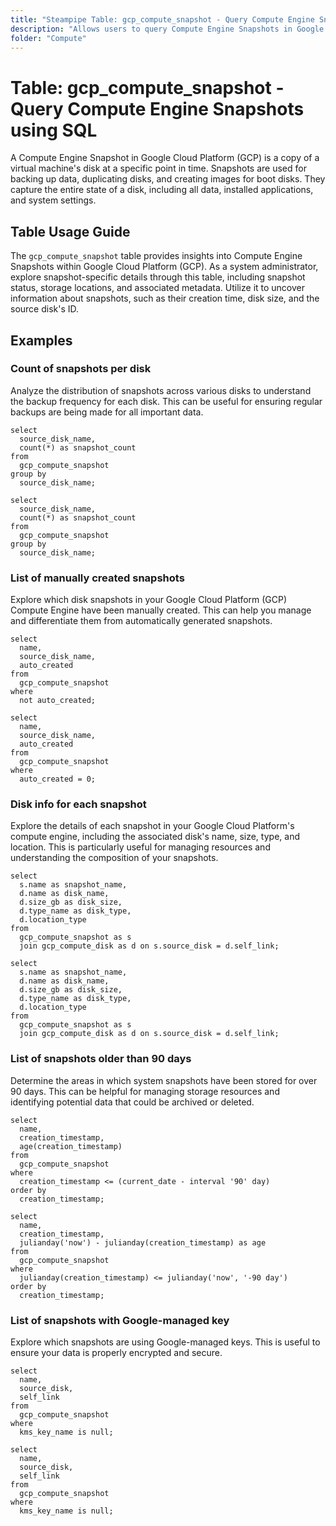 ```yaml
---
title: "Steampipe Table: gcp_compute_snapshot - Query Compute Engine Snapshots using SQL"
description: "Allows users to query Compute Engine Snapshots in Google Cloud Platform (GCP), specifically the snapshot's ID, name, description, status, and other metadata, providing insights into disk snapshot usage and management."
folder: "Compute"
---
```


# Table: gcp_compute_snapshot - Query Compute Engine Snapshots using SQL

A Compute Engine Snapshot in Google Cloud Platform (GCP) is a copy of a virtual machine's disk at a specific point in time. Snapshots are used for backing up data, duplicating disks, and creating images for boot disks. They capture the entire state of a disk, including all data, installed applications, and system settings.

## Table Usage Guide

The `gcp_compute_snapshot` table provides insights into Compute Engine Snapshots within Google Cloud Platform (GCP). As a system administrator, explore snapshot-specific details through this table, including snapshot status, storage locations, and associated metadata. Utilize it to uncover information about snapshots, such as their creation time, disk size, and the source disk's ID.

## Examples

### Count of snapshots per disk
Analyze the distribution of snapshots across various disks to understand the backup frequency for each disk. This can be useful for ensuring regular backups are being made for all important data.

```sql+postgres
select
  source_disk_name,
  count(*) as snapshot_count
from
  gcp_compute_snapshot
group by
  source_disk_name;
```

```sql+sqlite
select
  source_disk_name,
  count(*) as snapshot_count
from
  gcp_compute_snapshot
group by
  source_disk_name;
```

### List of manually created snapshots
Explore which disk snapshots in your Google Cloud Platform (GCP) Compute Engine have been manually created. This can help you manage and differentiate them from automatically generated snapshots.

```sql+postgres
select
  name,
  source_disk_name,
  auto_created
from
  gcp_compute_snapshot
where
  not auto_created;
```

```sql+sqlite
select
  name,
  source_disk_name,
  auto_created
from
  gcp_compute_snapshot
where
  auto_created = 0;
```

### Disk info for each snapshot
Explore the details of each snapshot in your Google Cloud Platform's compute engine, including the associated disk's name, size, type, and location. This is particularly useful for managing resources and understanding the composition of your snapshots.

```sql+postgres
select
  s.name as snapshot_name,
  d.name as disk_name,
  d.size_gb as disk_size,
  d.type_name as disk_type,
  d.location_type
from
  gcp_compute_snapshot as s
  join gcp_compute_disk as d on s.source_disk = d.self_link;
```

```sql+sqlite
select
  s.name as snapshot_name,
  d.name as disk_name,
  d.size_gb as disk_size,
  d.type_name as disk_type,
  d.location_type
from
  gcp_compute_snapshot as s
  join gcp_compute_disk as d on s.source_disk = d.self_link;
```

### List of snapshots older than 90 days
Determine the areas in which system snapshots have been stored for over 90 days. This can be helpful for managing storage resources and identifying potential data that could be archived or deleted.

```sql+postgres
select
  name,
  creation_timestamp,
  age(creation_timestamp)
from
  gcp_compute_snapshot
where
  creation_timestamp <= (current_date - interval '90' day)
order by
  creation_timestamp;
```

```sql+sqlite
select
  name,
  creation_timestamp,
  julianday('now') - julianday(creation_timestamp) as age
from
  gcp_compute_snapshot
where
  julianday(creation_timestamp) <= julianday('now', '-90 day')
order by
  creation_timestamp;
```

### List of snapshots with Google-managed key
Explore which snapshots are using Google-managed keys. This is useful to ensure your data is properly encrypted and secure.

```sql+postgres
select
  name,
  source_disk,
  self_link
from
  gcp_compute_snapshot
where
  kms_key_name is null;
```

```sql+sqlite
select
  name,
  source_disk,
  self_link
from
  gcp_compute_snapshot
where
  kms_key_name is null;
```
